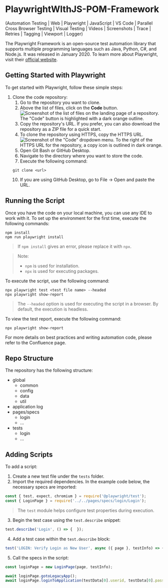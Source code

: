 # PlaywrightWIthJS-POM-Framework
(Automation Testing | Web | Playwright | JavaScript | VS Code | Parallel Cross Browser Testing | Visual Testing | Videos | Screenshots | Trace | Retries | Tagging | Viewport | Logger)

The Playwright Framework is an open-source test automation library that supports multiple programming languages such as Java, Python, C#, and Node.js. It was released in January 2020. To learn more about Playwright, visit their [official website](https://playwright.dev/).

## Getting Started with Playwright

To get started with Playwright, follow these simple steps:

1. Clone the code repository:
   1. Go to the repository you want to clone.
   2. Above the list of files, click on the **Code** button.
   ![Screenshot of the list of files on the landing page of a repository. The "Code" button is highlighted with a dark orange outline.](https://docs.github.com/assets/cb-32892/images/help/repository/code-button.png)
   4. Copy the repository's URL. If you prefer, you can also download the repository as a ZIP file for a quick start.
   5. To clone the repository using HTTPS, copy the HTTPS URL.
   ![Screenshot of the "Code" dropdown menu. To the right of the HTTPS URL for the repository, a copy icon is outlined in dark orange.](https://docs.github.com/assets/cb-88716/images/help/repository/https-url-clone-cli.png)
   6. Open Git Bash or GitHub Desktop.
   7. Navigate to the directory where you want to store the code.
   8. Execute the following command:
   ```
   git clone <url>
   ```
   10. If you are using GitHub Desktop, go to File -> Open and paste the URL.

## Running the Script

Once you have the code on your local machine, you can use any IDE to work with it. To set up the environment for the first time, execute the following commands:

```
npm install
npm run playwright install
```

> If `npm install` gives an error, please replace it with `npx`.

> Note:
> - `npm` is used for installation.
> - `npx` is used for executing packages.

To execute the script, use the following command:

```
npx playwright test <test file name> --headed
npx playwright show-report
```

> The `--headed` option is used for executing the script in a browser. By default, the execution is headless.

To view the test report, execute the following command:

```
npx playwright show-report
```

For more details on best practices and writing automation code, please refer to the Confluence page.

## Repo Structure

The repository has the following structure:

- global
  - common
  - config
  - data
  - util
- application log
- pages/specs
  - login
  - ...
- tests
  - login
  - ...

## Adding Scripts

To add a script:

1. Create a new test file under the `tests` folder.
2. Import the required dependencies. In the example code below, the necessary specs are imported:
```javascript
const { test, expect, chromium } = require('@playwright/test');
const { LoginPage } = require('../../pages/specs/login/Login');
```
> The `test` module helps configure test properties during execution.

3. Begin the test case using the `test.describe` snippet:
```javascript
test.describe('Login', () => {  });
```
4. Add a test case within the `test.describe` block:
```javascript
test('LOGIN: Verify Login as New User', async ({ page }, testInfo) => {}
```
5. Call the specs in the script:
```javascript
const loginPage = new LoginPage(page, testInfo);

await loginPage.gotoLegacyApp();
await loginPage.loginToApplication(testData[0].userid, testData[0].password);
```


